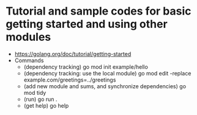 # Tutorial and sample codes for basic getting started and using other modules

- https://golang.org/doc/tutorial/getting-started
- Commands
   - (dependency tracking) go mod init example/hello
   - (dependency tracking: use the local module) go mod edit -replace example.com/greetings=../greetings
   - (add new module and sums, and synchronize dependencies) go mod tidy
   - (run) go run .
   - (get help) go help